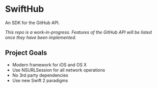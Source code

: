 # SwiftHub

An SDK for the GitHub API.

_This repo is a work-in-progress. Features of the GitHub API will be listed once they have been implemented._

## Project Goals

* Modern framework for iOS and OS X
* Use NSURLSession for all network operations
* No 3rd party dependencies
* Use new Swift 2 paradigms
